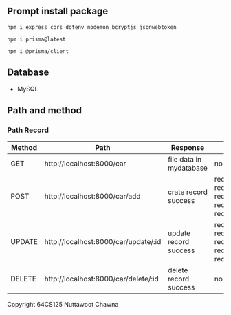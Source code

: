 
## Prompt install package
```
npm i express cors dotenv nodemon bcryptjs jsonwebtoken
```
```
npm i prisma@latest
```
```
npm i @prisma/client
```

## Database
- MySQL

## Path and method

### Path Record

|Method |Path | Response | Body | Params |
| --- | --- | --- | --- | --- |
| GET | http://localhost:8000/car | file data in mydatabase | no | no |
| POST | http://localhost:8000/car/add | crate record success | rec_regiscar, rec_brand, rec_color, rec_model, rec_detail | no |
| UPDATE | http://localhost:8000/car/update/:id | update record success | rec_regiscar, rec_color, rec_brand, rec_model, rec_detail | number id |
| DELETE | http://localhost:8000/car/delete/:id | delete record success | no | number id |

Copyright 64CS125 Nuttawoot Chawna